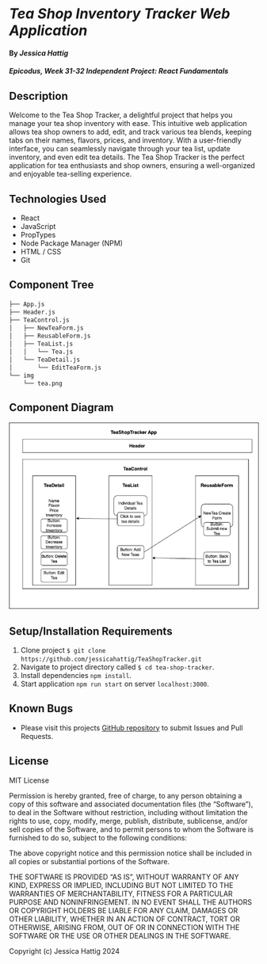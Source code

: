 # _Tea Shop Inventory Tracker Web Application_

#### By _**Jessica Hattig**_

#### _Epicodus, Week 31-32 Independent Project: React Fundamentals_

## Description
Welcome to the Tea Shop Tracker, a delightful project that helps you manage your tea shop inventory with ease. This intuitive web application allows tea shop owners to add, edit, and track various tea blends, keeping tabs on their names, flavors, prices, and inventory. With a user-friendly interface, you can seamlessly navigate through your tea list, update inventory, and even edit tea details. The Tea Shop Tracker is the perfect application for tea enthusiasts and shop owners, ensuring a well-organized and enjoyable tea-selling experience.

## Technologies Used
- React
- JavaScript
- PropTypes
- Node Package Manager (NPM)
- HTML / CSS
- Git

## Component Tree
```
├── App.js
├── Header.js
├── TeaControl.js
│   ├── NewTeaForm.js
│   ├── ReusableForm.js
│   ├── TeaList.js
│   │   └── Tea.js
│   └── TeaDetail.js
│       └── EditTeaForm.js
└── img
    └── tea.png 
```
## Component Diagram
![diagram](TeaShopComponent.png)

## Setup/Installation Requirements
1. Clone project `$ git clone https://github.com/jessicahattig/TeaShopTracker.git`
2. Navigate to project directory called `$ cd tea-shop-tracker`. 
3. Install dependencies `npm install`.
4. Start application `npm run start` on server `localhost:3000`.

## Known Bugs
- Please visit this projects [GitHub repository]() to submit Issues and Pull Requests.

## License
MIT License

Permission is hereby granted, free of charge, to any person obtaining a copy of this software and associated documentation files (the “Software”), to deal in the Software without restriction, including without limitation the rights to use, copy, modify, merge, publish, distribute, sublicense, and/or sell copies of the Software, and to permit persons to whom the Software is furnished to do so, subject to the following conditions:

The above copyright notice and this permission notice shall be included in all copies or substantial portions of the Software.

THE SOFTWARE IS PROVIDED “AS IS”, WITHOUT WARRANTY OF ANY KIND, EXPRESS OR IMPLIED, INCLUDING BUT NOT LIMITED TO THE WARRANTIES OF MERCHANTABILITY, FITNESS FOR A PARTICULAR PURPOSE AND NONINFRINGEMENT. IN NO EVENT SHALL THE AUTHORS OR COPYRIGHT HOLDERS BE LIABLE FOR ANY CLAIM, DAMAGES OR OTHER LIABILITY, WHETHER IN AN ACTION OF CONTRACT, TORT OR OTHERWISE, ARISING FROM, OUT OF OR IN CONNECTION WITH THE SOFTWARE OR THE USE OR OTHER DEALINGS IN THE SOFTWARE.

Copyright (c) Jessica Hattig 2024